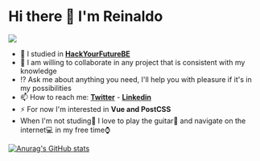 # Hi there 👋 I'm Reinaldo
![](https://media.giphy.com/media/LqMn3zJKoi93O/giphy.gif)
- :notebook: I studied in [**HackYourFutureBE**](https://hackyourfuture.be/)
- 👯 I am willing to collaborate in any project that is consistent with my knowledge
- :interrobang: Ask me about anything you need, I'll help you with pleasure if it's in my possibilities
- 📫 How to reach me:  [**Twitter**](https://twitter.com/perezrei/) - [**Linkedin**](https://www.linkedin.com/in/perezrei/)
- ⚡ For now I'm interested in **Vue and PostCSS**
- When I'm not studing:book: I love to play the guitar:musical_note: and navigate on the internet:computer: in my free time:watch:


[![Anurag's GitHub stats](https://github-readme-stats.vercel.app/api?username=perezrei)](https://github.com/anuraghazra/github-readme-stats)
